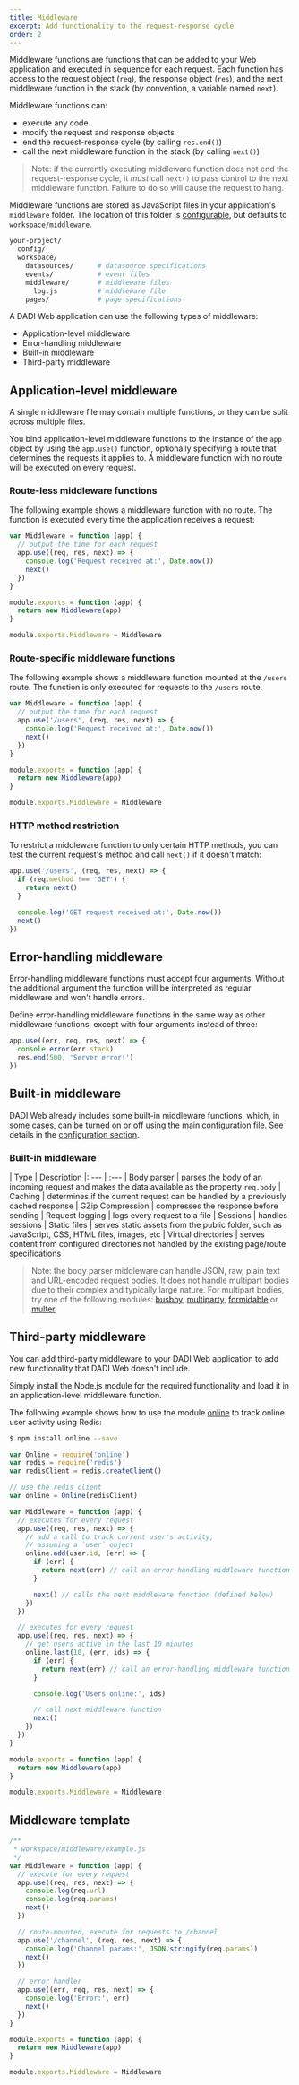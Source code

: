 ```yaml
---
title: Middleware
excerpt: Add functionality to the request-response cycle
order: 2
---
```


Middleware functions are functions that can be added to your Web application and
executed in sequence for each request. Each function has access to the request object (`req`),
the response object (`res`), and the next middleware function in the stack (by convention, a variable named `next`).

Middleware functions can:

* execute any code
* modify the request and response objects
* end the request-response cycle (by calling `res.end()`)
* call the next middleware function in the stack (by calling `next()`)

> Note: if the currently executing middleware function does not end the request-response cycle,
it _must_ call `next()` to pass control to the next middleware function. Failure to do so
will cause the request to hang.

Middleware functions are stored as JavaScript files in your application's `middleware` folder. The location of this folder is [configurable](/web/getting-started/configuration/), but defaults to `workspace/middleware`.

```bash
your-project/
  config/
  workspace/
    datasources/      # datasource specifications
    events/           # event files
    middleware/       # middleware files
      log.js          # middleware file
    pages/            # page specifications
```

A DADI Web application can use the following types of middleware:

* Application-level middleware
* Error-handling middleware
* Built-in middleware
* Third-party middleware

## Application-level middleware

A single middleware file may contain multiple functions, or they can be split across multiple files.

You bind application-level middleware functions to the instance of the `app` object by using the `app.use()` function, optionally specifying a route that determines the requests it applies to. A middleware function with no route will be executed on every request.

### Route-less middleware functions

The following example shows a middleware function with no route. The function is executed every time the application receives a request:

```js
var Middleware = function (app) {
  // output the time for each request
  app.use((req, res, next) => {
    console.log('Request received at:', Date.now())
    next()
  })
}

module.exports = function (app) {
  return new Middleware(app)
}

module.exports.Middleware = Middleware
```

### Route-specific middleware functions

The following example shows a middleware function mounted at the `/users` route. The function is only executed for requests to the `/users` route.

```js
var Middleware = function (app) {
  // output the time for each request
  app.use('/users', (req, res, next) => {
    console.log('Request received at:', Date.now())
    next()
  })
}

module.exports = function (app) {
  return new Middleware(app)
}

module.exports.Middleware = Middleware
```

### HTTP method restriction

To restrict a middleware function to only certain HTTP methods, you can test the current request's method and call `next()` if it doesn't match:

```js
app.use('/users', (req, res, next) => {
  if (req.method !== 'GET') {
    return next()
  }

  console.log('GET request received at:', Date.now())
  next()
})
```

## Error-handling middleware

Error-handling middleware functions must accept four arguments. Without the additional argument the function will be interpreted as regular middleware and won't handle errors.

Define error-handling middleware functions in the same way as other middleware functions, except with four arguments instead of three:

```js
app.use((err, req, res, next) => {
  console.error(err.stack)
  res.end(500, 'Server error!')
})
```

## Built-in middleware

DADI Web already includes some built-in middleware functions, which, in some cases, can be turned on or off using the main configuration file. See details in the [configuration section](/web/getting-started/configuration/).

### Built-in middleware
| Type | Description
|: --- | :---
| Body parser | parses the body of an incoming request and makes the data available as the property `req.body`
| Caching | determines if the current request can be handled by a previously cached response
| GZip Compression | compresses the response before sending
| Request logging | logs every request to a file
| Sessions | handles sessions
| Static files | serves static assets from the public folder, such as JavaScript, CSS, HTML files, images, etc
| Virtual directories | serves content from configured directories not handled by the existing page/route specifications

> Note: the body parser middleware can handle JSON, raw, plain text and URL-encoded request bodies. It does not handle multipart bodies due to their complex and typically large nature. For multipart bodies, try one of the following modules: [busboy](https://www.npmjs.org/package/busboy), [multiparty](https://www.npmjs.org/package/multiparty), [formidable](https://www.npmjs.org/package/formidable) or [multer](https://www.npmjs.org/package/multer)

## Third-party middleware

You can add third-party middleware to your DADI Web application to add new functionality that DADI Web doesn't include.

Simply install the Node.js module for the required functionality and load it in an application-level middleware function.

The following example shows how to use the module [online](https://www.npmjs.com/package/online) to track online user activity using Redis:

```bash
$ npm install online --save
```

```js
var Online = require('online')
var redis = require('redis')
var redisClient = redis.createClient()

// use the redis client
var online = Online(redisClient)

var Middleware = function (app) {
  // executes for every request
  app.use((req, res, next) => {
    // add a call to track current user's activity,
    // assuming a `user` object
    online.add(user.id, (err) => {
      if (err) {
        return next(err) // call an error-handling middleware function
      }

      next() // calls the next middleware function (defined below)
    })
  })

  // executes for every request
  app.use((req, res, next) => {
    // get users active in the last 10 minutes
    online.last(10, (err, ids) => {
      if (err) {
        return next(err) // call an error-handling middleware function
      }

      console.log('Users online:', ids)

      // call next middleware function
      next()
    })
  })
}

module.exports = function (app) {
  return new Middleware(app)
}

module.exports.Middleware = Middleware
```

## Middleware template

```js
/**
 * workspace/middleware/example.js
 */
var Middleware = function (app) {
  // execute for every request
  app.use((req, res, next) => {
    console.log(req.url)
    console.log(req.params)
    next()
  })

  // route-mounted, execute for requests to /channel
  app.use('/channel', (req, res, next) => {
    console.log('Channel params:', JSON.stringify(req.params))
    next()
  })

  // error handler
  app.use((err, req, res, next) => {
    console.log('Error:', err)
    next()
  })
}

module.exports = function (app) {
  return new Middleware(app)
}

module.exports.Middleware = Middleware
```